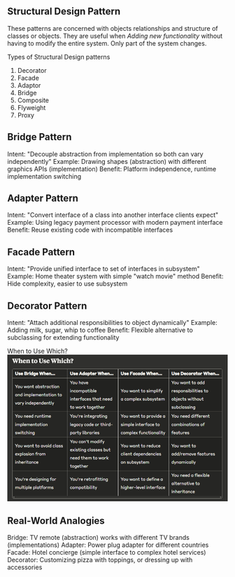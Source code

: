 ## Structural Design Pattern

These patterns are concerned with objects relationships and structure of classes or objects. They are useful when *Adding new functionality* without having to modify the entire system. Only part of the system changes. 

Types of Structural Design patterns
1. Decorator 
2. Facade
3. Adaptor
4. Bridge
5. Composite
6. Flyweight
7. Proxy

## Bridge Pattern

Intent: "Decouple abstraction from implementation so both can vary independently"
Example: Drawing shapes (abstraction) with different graphics APIs (implementation)
Benefit: Platform independence, runtime implementation switching

## Adapter Pattern

Intent: "Convert interface of a class into another interface clients expect"
Example: Using legacy payment processor with modern payment interface
Benefit: Reuse existing code with incompatible interfaces

## Facade Pattern

Intent: "Provide unified interface to set of interfaces in subsystem"
Example: Home theater system with simple "watch movie" method
Benefit: Hide complexity, easier to use subsystem

## Decorator Pattern

Intent: "Attach additional responsibilities to object dynamically"
Example: Adding milk, sugar, whip to coffee
Benefit: Flexible alternative to subclassing for extending functionality

When to Use Which?
![alt text](image.png)

## Real-World Analogies

Bridge: TV remote (abstraction) works with different TV brands (implementations)
Adapter: Power plug adapter for different countries
Facade: Hotel concierge (simple interface to complex hotel services)
Decorator: Customizing pizza with toppings, or dressing up with accessories
